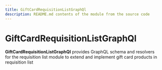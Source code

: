 ```yaml
---
title: GiftCardRequisitionListGraphQl
description: README.md contents of the module from the source code
---
```


# GiftCardRequisitionListGraphQl

**GiftCardRequisitionListGraphQl** provides GraphQL schema and resolvers for the requisition list module to extend and implement gift card products in requisition list
